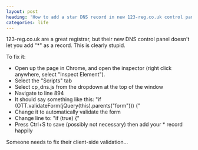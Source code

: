```yaml
---
layout: post
heading: 'How to add a star DNS record in new 123-reg.co.uk control panel'
categories: life
---
```


123-reg.co.uk are a great registrar, but their new DNS control panel doesn't let you add "*" as a record. This is clearly stupid.

To fix it:

* Open up the page in Chrome, and open the inspector (right click anywhere, select "Inspect Element").
* Select the "Scripts" tab
* Select cp_dns.js from the dropdown at the top of the window
* Navigate to line 894
* It should say something like this: "if (OTT.validateForm(jQuery(this).parents("form"))) {"
* Change it to automatically validate the form
* Change line to: "if (true) {"
* Press Ctrl+S to save (possibly not necessary) then add your * record happily

Someone needs to fix their client-side validation...
